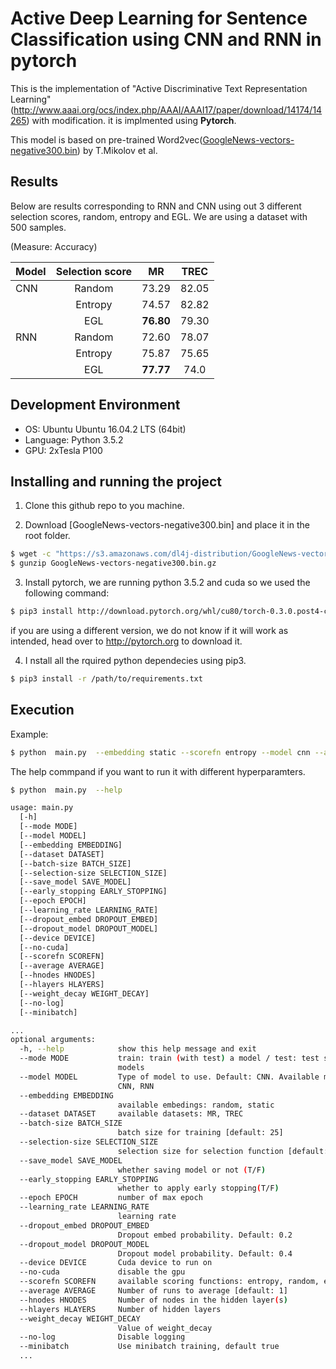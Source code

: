 
# Active Deep Learning for Sentence Classification using CNN and RNN in pytorch

This is the implementation of "Active Discriminative Text Representation Learning" (http://www.aaai.org/ocs/index.php/AAAI/AAAI17/paper/download/14174/14265) with modification. it is implmented using **Pytorch**.

This model is based on pre-trained Word2vec([GoogleNews-vectors-negative300.bin](https://drive.google.com/uc?id=0B7XkCwpI5KDYNlNUTTlSS21pQmM&export=download)) by T.Mikolov et al.


## Results

Below are results corresponding to RNN and CNN using out 3 different selection scores, random, entropy and EGL. We are using a dataset with 500 samples.

(Measure: Accuracy)

| Model        | Selection score    | MR        | TREC  |
|--------------|:------------------:|:---------:|:-----:|
| CNN          | Random             | 73.29     |82.05  | 
|              | Entropy            | 74.57     |82.82  |
|              | EGL                | **76.80** |79.30  |
| RNN          | Random             | 72.60     |78.07  |
|              | Entropy            | 75.87     |75.65  |
|              | EGL                | **77.77** |74.0   |



## Development Environment
- OS: Ubuntu Ubuntu 16.04.2 LTS (64bit)
- Language: Python 3.5.2
- GPU: 2xTesla P100



## Installing and running the project 

1. Clone this github repo to you machine. 

2.  Download [GoogleNews-vectors-negative300.bin] and place it in the root folder.

```sh
$ wget -c "https://s3.amazonaws.com/dl4j-distribution/GoogleNews-vectors-negative300.bin.gz"
$ gunzip GoogleNews-vectors-negative300.bin.gz
```

3.  Install pytorch, we are running python 3.5.2 and cuda so we used the following command: 

```sh
$ pip3 install http://download.pytorch.org/whl/cu80/torch-0.3.0.post4-cp35-cp35m-linux_x86_64.whl 
```

  if you are using a different version, we do not know if it will work as intended, head over to http://pytorch.org to download it. 

4. I nstall all the rquired python dependecies using pip3. 

```sh
$ pip3 install -r /path/to/requirements.txt
```

## Execution

Example: 
```sh
$ python  main.py  --embedding static --scorefn entropy --model cnn --average 10 
```

The help commpand if you want to run it with different hyperparamters. 

```sh
$ python  main.py  --help 

usage: main.py
  [-h] 
  [--mode MODE] 
  [--model MODEL] 
  [--embedding EMBEDDING]
  [--dataset DATASET] 
  [--batch-size BATCH_SIZE]
  [--selection-size SELECTION_SIZE] 
  [--save_model SAVE_MODEL]
  [--early_stopping EARLY_STOPPING] 
  [--epoch EPOCH]
  [--learning_rate LEARNING_RATE] 
  [--dropout_embed DROPOUT_EMBED]
  [--dropout_model DROPOUT_MODEL] 
  [--device DEVICE] 
  [--no-cuda]
  [--scorefn SCOREFN] 
  [--average AVERAGE] 
  [--hnodes HNODES]
  [--hlayers HLAYERS] 
  [--weight_decay WEIGHT_DECAY] 
  [--no-log]
  [--minibatch]

...
optional arguments:
  -h, --help            show this help message and exit
  --mode MODE           train: train (with test) a model / test: test saved
                        models
  --model MODEL         Type of model to use. Default: CNN. Available models:
                        CNN, RNN
  --embedding EMBEDDING
                        available embedings: random, static
  --dataset DATASET     available datasets: MR, TREC
  --batch-size BATCH_SIZE
                        batch size for training [default: 25]
  --selection-size SELECTION_SIZE
                        selection size for selection function [default: 25]
  --save_model SAVE_MODEL
                        whether saving model or not (T/F)
  --early_stopping EARLY_STOPPING
                        whether to apply early stopping(T/F)
  --epoch EPOCH         number of max epoch
  --learning_rate LEARNING_RATE
                        learning rate
  --dropout_embed DROPOUT_EMBED
                        Dropout embed probability. Default: 0.2
  --dropout_model DROPOUT_MODEL
                        Dropout model probability. Default: 0.4
  --device DEVICE       Cuda device to run on
  --no-cuda             disable the gpu
  --scorefn SCOREFN     available scoring functions: entropy, random, egl
  --average AVERAGE     Number of runs to average [default: 1]
  --hnodes HNODES       Number of nodes in the hidden layer(s)
  --hlayers HLAYERS     Number of hidden layers
  --weight_decay WEIGHT_DECAY
                        Value of weight_decay
  --no-log              Disable logging
  --minibatch           Use minibatch training, default true
  ...

```


